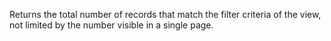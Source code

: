 Returns the total number of records that match the filter criteria of the view, not limited by the number visible in a single page.
